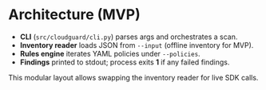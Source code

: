 # Architecture (MVP)

- **CLI** (`src/cloudguard/cli.py`) parses args and orchestrates a scan.
- **Inventory reader** loads JSON from `--input` (offline inventory for MVP).
- **Rules engine** iterates YAML policies under `--policies`.
- **Findings** printed to stdout; process exits **1** if any failed findings.

This modular layout allows swapping the inventory reader for live SDK calls.

